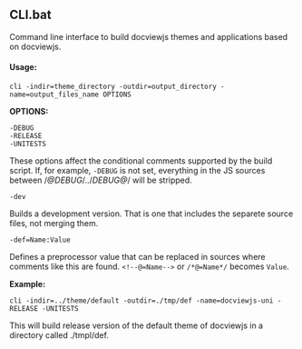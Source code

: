 CLI.bat
-------

Command line interface to build docviewjs themes and applications based on docviewjs.

#### Usage:
```
cli -indir=theme_directory -outdir=output_directory -name=output_files_name OPTIONS
```

**OPTIONS:**  
```
-DEBUG
-RELEASE
-UNITESTS
```

These options affect the conditional comments supported by the build script.
If, for example, `-DEBUG` is not set, everything in the JS sources between /*@DEBUG*/../*DEBUG@*/
will be stripped.

```
-dev
```
Builds a development version. That is one that includes the separete source files, not merging them.

```
-def=Name:Value
```
Defines a preprocessor value that can be replaced in sources where comments like this are found.
`<!--@=Name-->` or `/*@=Name*/` becomes `Value`.


**Example:** 
```
cli -indir=../theme/default -outdir=./tmp/def -name=docviewjs-uni -RELEASE -UNITESTS
```
This will build release version of the default theme of docviewjs in a directory called ./tmpl/def.
